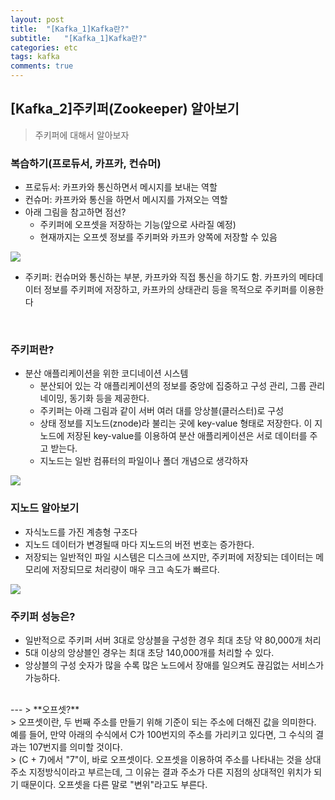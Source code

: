 ```yaml
---
layout: post
title:  "[Kafka_1]Kafka란?"
subtitle:   "[Kafka_1]Kafka란?"
categories: etc
tags: kafka
comments: true
---
```


## [Kafka_2]주키퍼(Zookeeper) 알아보기

> 주키퍼에 대해서 알아보자

### 복습하기(프로듀서, 카프카, 컨슈머)
- 프로듀서: 카프카와 통신하면서 메시지를 보내는 역할
- 컨슈머: 카프카와 통신을 하면서 메시지를 가져오는 역할
- 아래 그림을 참고하면 점선?
	- 주키퍼에 오프셋을 저장하는 기능(앞으로 사라질 예정)
	- 현재까지는 오프셋 정보를 주키퍼와 카프카 양쪽에 저장할 수 있음  
<img src="kafka2-2">

- 주키퍼: 컨슈머와 통신하는 부분, 카프카와 직접 통신을 하기도 함. 카프카의 메타데이터 정보를 주키퍼에 저장하고, 카프카의 상태관리 등을 목적으로 주키퍼를 이용한다

<br>

### 주키퍼란?
- 분산 애플리케이션을 위한 코디네이션 시스템
	- 분산되어 있는 각 애플리케이션의 정보를 중앙에 집중하고 구성 관리, 그룹 관리 네이밍, 동기화 등을 제공한다.
	- 주키퍼는 아래 그림과 같이 서버 여러 대를 앙상블(클러스터)로 구성
	- 상태 정보를 지노드(znode)라 불리는 곳에 key-value 형태로 저장한다. 이 지노드에 저장된 key-value를 이용하여 분산 애플리케이션은 서로 데이터를 주고 받는다.
	- 지노드는 일반 컴퓨터의 파일이나 폴더 개념으로 생각하자

<img src="kafka2-2">

<br>

### 지노드 알아보기
- 자식노드를 가진 계층형 구조다  
- 지노드 데이터가 변경될때 마다 지노드의 버전 번호는 증가한다.
- 저장되는 일반적인 파일 시스템은 디스크에 쓰지만, 주키퍼에 저장되는 데이터는 메모리에 저장되므로 처리량이 매우 크고 속도가 빠르다.    
<img src ="http://zookeeper.apache.org/doc/current/images/zknamespace.jpg">

<br>

### 주키퍼 성능은?
- 일반적으로 주키퍼 서버 3대로 앙상블을 구성한 경우 최대 초당 약 80,000개 처리
- 5대 이상의 앙상블인 경우는 최대 초당 140,000개를 처리할 수 있다.
- 앙상블의 구성 숫자가 많을 수록 많은 노드에서 장애를 일으켜도 끊김없는 서비스가 가능하다.

<br>
---
> **오프셋?** <br>
> 오프셋이란, 두 번째 주소를 만들기 위해 기준이 되는 주소에 더해진 값을 의미한다. 예를 들어, 만약 아래의 수식에서 C가 100번지의 주소를 가리키고 있다면, 그 수식의 결과는 107번지를 의미할 것이다. <br>
> (C + 7)에서 "7"이, 바로 오프셋이다. 오프셋을 이용하여 주소를 나타내는 것을 상대주소 지정방식이라고 부르는데, 그 이유는 결과 주소가 다른 지점의 상대적인 위치가 되기 때문이다. 오프셋을 다른 말로 "변위"라고도 부른다.
